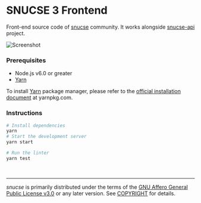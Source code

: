 SNUCSE 3 Frontend
========
Front-end source code of [snucse] community. It works alongside [snucse-api]
project.

![Screenshot](https://snucse.github.io/img/screenshot.png)

### Prerequisites
* Node.js v6.0 or greater
* [Yarn]

To install [Yarn] package manager, please refer to the [official installation
document] at yarnpkg.com.

### Instructions
```sh
# Install dependencies
yarn
# Start the development server
yarn start

# Run the linter
yarn test
```

<br>

--------

*snucse* is primarily distributed under the terms of the [GNU Affero General
Public License v3.0] or any later version. See [COPYRIGHT] for details.

[snucse]: https://www.snucse.org/
[snucse-api]: https://github.com/snucse/snucse-api
[Yarn]: https://yarnpkg.com/
[official installation document]: https://yarnpkg.com/en/docs/install
[GNU Affero General Public License v3.0]: LICENSE
[COPYRIGHT]: COPYRIGHT
